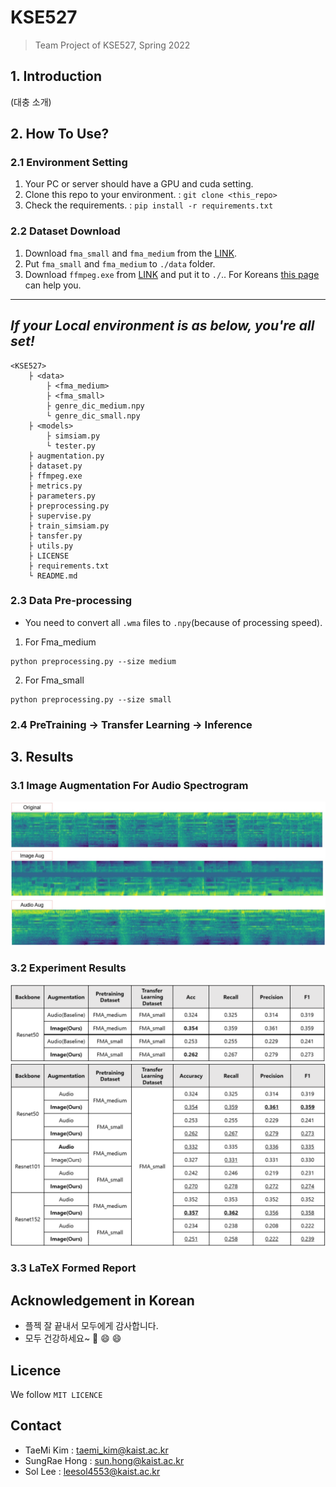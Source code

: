 # KSE527
> Team Project of KSE527, Spring 2022

## 1. Introduction
(대충 소개)

## 2. How To Use?
### 2.1 Environment Setting
1. Your PC or server should have a GPU and cuda setting.
2. Clone this repo to your environment. : ```git clone <this_repo>```
3. Check the requirements. : ```pip install -r requirements.txt```

### 2.2 Dataset Download
1. Download ```fma_small``` and ```fma_medium``` from the [LINK](https://github.com/mdeff/fma).
2. Put ```fma_small``` and ```fma_medium``` to ```./data``` folder.
3. Download ```ffmpeg.exe``` from [LINK](https://www.ffmpeg.org/download.html) and put it to ```./```.. For Koreans [this page](https://m.blog.naver.com/chandong83/222095346417) can help you.
---
*If your Local environment is as below, you're all set!*
---
```
<KSE527>
    ├ <data>
        ├ <fma_medium>
        ├ <fma_small>
        ├ genre_dic_medium.npy
        └ genre_dic_small.npy
    ├ <models>
        ├ simsiam.py
        └ tester.py
    ├ augmentation.py
    ├ dataset.py
    ├ ffmpeg.exe
    ├ metrics.py
    ├ parameters.py
    ├ preprocessing.py
    ├ supervise.py
    ├ train_simsiam.py
    ├ tansfer.py
    ├ utils.py
    ├ LICENSE
    ├ requirements.txt
    └ README.md                           
```

### 2.3 Data Pre-processing
- You need to convert all ```.wma``` files to ```.npy```(because of processing speed).
1. For Fma_medium
```
python preprocessing.py --size medium
```

2. For Fma_small
```
python preprocessing.py --size small
```

### 2.4 PreTraining -> Transfer Learning -> Inference

## 3. Results
### 3.1 Image Augmentation For Audio Spectrogram
![Augmentation](https://github.com/HongSungRae/KSE527/blob/main/archive/augmentation.jpg?raw=true)

### 3.2 Experiment Results
![](https://github.com/HongSungRae/KSE527/blob/main/archive/table1.png?raw=true)
![](https://github.com/HongSungRae/KSE527/blob/main/archive/table2.png?raw=true)

### 3.3 LaTeX Formed Report


## Acknowledgement in Korean
- 플젝 잘 끝내서 모두에게 감사합니다.
- 모두 건강하세요~ 💪 :smile: :smile:

## Licence
We follow ```MIT LICENCE```

## Contact
- TaeMi Kim : taemi_kim@kaist.ac.kr
- SungRae Hong : sun.hong@kaist.ac.kr
- Sol Lee : leesol4553@kaist.ac.kr
